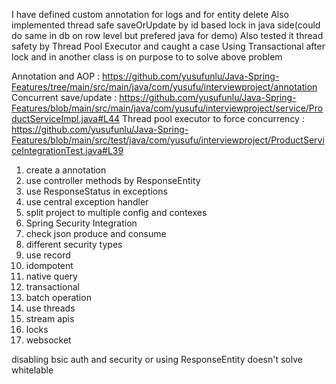 
I have defined custom annotation for logs and for entity delete
Also implemented thread safe saveOrUpdate by id based lock in java side(could do same in db on row level but prefered java for demo)
Also tested it thread safety by Thread Pool Executor and caught a case
Using Transactional after lock and in another class is on purpose to to solve above problem  

Annotation and AOP : https://github.com/yusufunlu/Java-Spring-Features/tree/main/src/main/java/com/yusufu/interviewproject/annotation
Concurrent save/update : https://github.com/yusufunlu/Java-Spring-Features/blob/main/src/main/java/com/yusufu/interviewproject/service/ProductServiceImpl.java#L44
Thread pool executor to force concurrency : https://github.com/yusufunlu/Java-Spring-Features/blob/main/src/test/java/com/yusufu/interviewproject/ProductServiceIntegrationTest.java#L39


1. create a annotation
2. use controller methods by ResponseEntity
3. use ResponseStatus in exceptions 
4. use central exception handler
5. split project to multiple config and contexes
6. Spring Security Integration
7. check json produce and consume
8. different security types
9. use record
10. idompotent
11. native query
12. transactional
13. batch operation
14. use threads
15. stream apis
16. locks
17. websocket





disabling bsic auth and security or using ResponseEntity doesn't solve whitelable
